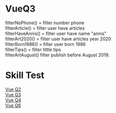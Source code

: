 # VueQ3
filterNoPhone() = filter number phone <br />
filterArticle() = filter user have articles <br />
filterHaveAnnis() = filter user have name "annis" <br />
filterArt2020() = filter user have articles year 2020 <br />
filterBorn1986() = filter user born 1986 <br />
filterTips() = filter tittle tips <br />
filterArtAugust() filter publish before August 2019. <br />


# Skill Test
[Vue Q2](https://github.com/aridwi27/VueQ2)<br />
[Vue Q3](https://github.com/aridwi27/VueQ3)<br />
[Vue Q4](https://github.com/aridwi27/vueQ4)<br />
[Vue Q6](https://github.com/aridwi27/VueQ6/tree/master)<br />